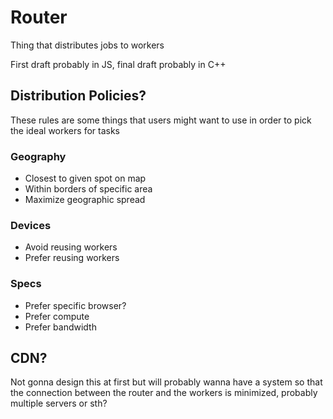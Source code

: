 # Router
Thing that distributes jobs to workers

First draft probably in JS, final draft probably in C++

## Distribution Policies?
These rules are some things that users might want to use in order to pick the ideal workers for tasks
### Geography
- Closest to given spot on map
- Within borders of specific area
- Maximize geographic spread
### Devices
- Avoid reusing workers
- Prefer reusing workers
### Specs
- Prefer specific browser?
- Prefer compute
- Prefer bandwidth

## CDN?
Not gonna design this at first but will probably wanna have a system so that the connection between the router and the workers is minimized, probably multiple servers or sth?
